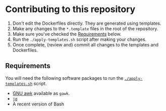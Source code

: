 # Contributing to this repository

1. Don't edit the Dockerfiles directly. They are generated using templates.
2. Make any changes to the `*.template` files in the root of the repository.
3. Make sure you've checked the [Requirements](#requirements) below.
4. Run the `./apply-templates.sh` script after making your changes.
5. Once complete, (review and) commit all changes to the templates and Dockerfiles.

## Requirements

You will need the following software packages to run the [`./apply-templates.sh`](/apply-templates.sh) script.

- [GNU awk](https://www.gnu.org/software/gawk/) available as `gawk`.
- [`jq`](https://stedolan.github.io/jq/)
- A recent version of Bash
